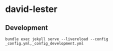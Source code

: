 # david-lester
## Development
    bundle exec jekyll serve --livereload --config _config.yml,_config_development.yml
